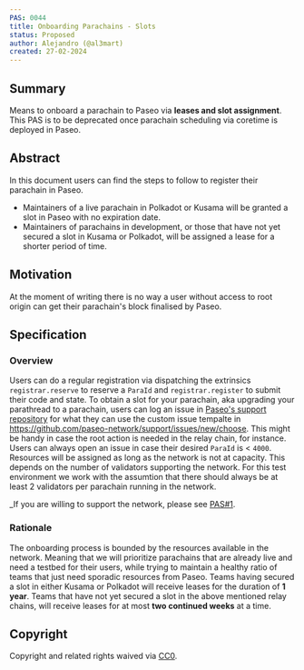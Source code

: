 ```yaml
---
PAS: 0044
title: Onboarding Parachains - Slots
status: Proposed
author: Alejandro (@al3mart)
created: 27-02-2024
---
```


## Summary
Means to onboard a parachain to Paseo via **leases and slot assignment**.
This PAS is to be deprecated once parachain scheduling via coretime is deployed in Paseo.

## Abstract
In this document users can find the steps to follow to register their parachain in Paseo.
- Maintainers of a live parachain in Polkadot or Kusama will be granted a slot in Paseo with no expiration date.
- Maintainers of parachains in development, or those that have not yet secured a slot in Kusama or Polkadot, will be assigned a lease for a shorter period of time.

## Motivation
At the moment of writing there is no way a user without access to root origin can get their parachain's block finalised by Paseo.

## Specification
### Overview

Users can do a regular registration via dispatching the extrinsics `registrar.reserve` to reserve a `ParaId` and `registrar.register` to submit their code and state. 
To obtain a slot for your parachain, aka upgrading your parathread to a parachain, users can log an issue in [Paseo's support repository](https://github.com/paseo-network/support) for what they can use the custom issue tempalte in https://github.com/paseo-network/support/issues/new/choose.
This might be handy in case the root action is needed in the relay chain, for instance.
Users can always open an issue in case their desired `ParaId` is < `4000`.
Resources will be assigned as long as the network is not at capacity. This depends on the number of validators supporting the network.
For this test environment we work with the assumtion that there should always be at least 2 validators per parachain running in the network.

_If you are willing to support the network, please see [PAS#1](https://github.com/paseo-network/paseo-action-submission/blob/main/pas/PAS_ID1_onboard_infrastructure_providers.md).

### Rationale

The onboarding process is bounded by the resources available in the network. Meaning that we will prioritize parachains that are already live and need a testbed for their users, while trying to
maintain a healthy ratio of teams that just need sporadic resources from Paseo.
Teams having secured a slot in either Kusama or Polkadot will receive leases for the duration of **1 year**.
Teams that have not yet secured a slot in the above mentioned relay chains, will receive leases for at most **two continued weeks** at a time.

## Copyright
Copyright and related rights waived via [CC0](https://creativecommons.org/publicdomain/zero/1.0/).
